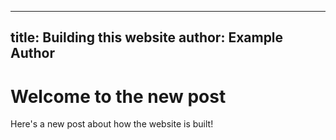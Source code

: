 
---
title: Building this website
author: Example Author
---

# Welcome to the new post

Here's a new post about how the website is built!

